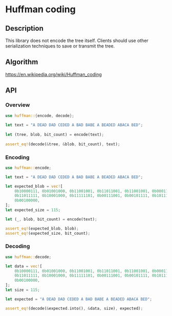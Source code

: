 # Huffman coding

## Description
This library does not encode the tree itself. Clients should use other serialization techniques to save or transmit the tree.

## Algorithm
https://en.wikipedia.org/wiki/Huffman_coding

## API

### Overview

```rust
use huffman::{encode, decode};
                                                             
let text = "A DEAD DAD CEDED A BAD BABE A BEADED ABACA BED";
                                                             
let (tree, blob, bit_count) = encode(text);
                                                             
assert_eq!(decode(&tree, &blob, bit_count), text);
```

### Encoding

```rust
use huffman::encode;

let text = "A DEAD DAD CEDED A BAD BABE A BEADED ABACA BED";

let expected_blob = vec![
    0b10000111, 0b01001000, 0b11001001, 0b11011001, 0b11001001, 0b00011111, 0b00100111,
    0b11011111, 0b10001000, 0b11111101, 0b00111001, 0b00101111, 0b10111010, 0b00111111,
    0b00100000,
];
let expected_size = 115;

let (_, blob, bit_count) = encode(text);

assert_eq!(expected_blob, blob);
assert_eq!(expected_size, bit_count);
```

### Decoding

```rust
use huffman::decode;

let data = vec![
    0b10000111, 0b01001000, 0b11001001, 0b11011001, 0b11001001, 0b00011111, 0b00100111,
    0b11011111, 0b10001000, 0b11111101, 0b00111001, 0b00101111, 0b10111010, 0b00111111,
    0b00100000,
];
let size = 115;

let expected = "A DEAD DAD CEDED A BAD BABE A BEADED ABACA BED";

assert_eq!(decode(&expected.into(), &data, size), expected);
```
